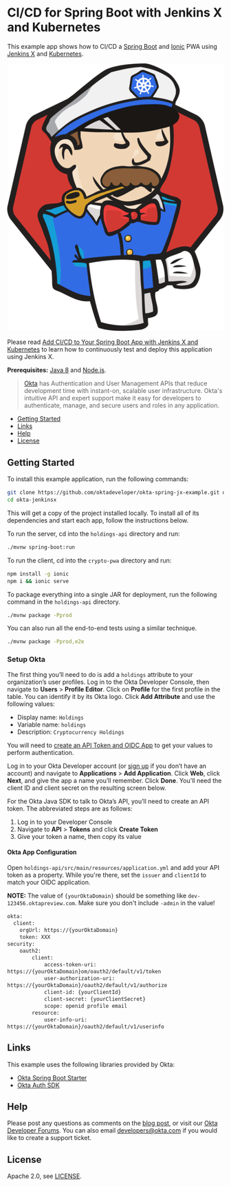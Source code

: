 # CI/CD for Spring Boot with Jenkins X and Kubernetes
 
This example app shows how to CI/CD a [Spring Boot](https://spring.io/projects/spring-boot) and [Ionic](https://ionicframework.com/) PWA using [Jenkins X](https://jenkins-x.io) and [Kubernetes](https://kubernetes.io/).

![Jenkins X](static/jenkins-x.svg)

Please read [Add CI/CD to Your Spring Boot App with Jenkins X and Kubernetes]() to learn how to continuously test and deploy this application using Jenkins X.

**Prerequisites:** [Java 8](http://www.oracle.com/technetwork/java/javase/downloads/jdk8-downloads-2133151.html) and [Node.js](https://nodejs.org/).

> [Okta](https://developer.okta.com/) has Authentication and User Management APIs that reduce development time with instant-on, scalable user infrastructure. Okta's intuitive API and expert support make it easy for developers to authenticate, manage, and secure users and roles in any application.

* [Getting Started](#getting-started)
* [Links](#links)
* [Help](#help)
* [License](#license)

## Getting Started

To install this example application, run the following commands:

```bash
git clone https://github.com/oktadeveloper/okta-spring-jx-example.git okta-jenkinsx
cd okta-jenkinsx
```

This will get a copy of the project installed locally. To install all of its dependencies and start each app, follow the instructions below.

To run the server, cd into the `holdings-api` directory and run:
 
```bash
./mvnw spring-boot:run
```

To run the client, cd into the `crypto-pwa` directory and run:
 
```bash
npm install -g ionic
npm i && ionic serve
```

To package everything into a single JAR for deployment, run the following command in the `holdings-api` directory.

```bash
./mvnw package -Pprod
```

You can also run all the end-to-end tests using a similar technique.

```bash
./mvnw package -Pprod,e2e
```

### Setup Okta

The first thing you’ll need to do is add a `holdings` attribute to your organization’s user profiles. Log in to the Okta Developer Console, then navigate to **Users** > **Profile Editor**. Click on **Profile** for the first profile in the table. You can identify it by its Okta logo. Click **Add Attribute** and use the following values:

* Display name: `Holdings`
* Variable name: `holdings`
* Description: `Cryptocurrency Holdings`

You will need to [create an API Token and OIDC App](https://developer.okta.com/blog/2018/01/23/replace-local-storage-with-okta-profile-attributes#create-an-api-token) to get your values to perform authentication. 

Log in to your Okta Developer account (or [sign up](https://developer.okta.com/signup/) if you don’t have an account) and navigate to **Applications** > **Add Application**. Click **Web**, click **Next**, and give the app a name you’ll remember. Click **Done**. You'll need the client ID and client secret on the resulting screen below.

For the Okta Java SDK to talk to Okta’s API, you’ll need to create an API token. The abbreviated steps are as follows:

1. Log in to your Developer Console
2. Navigate to **API** > **Tokens** and click **Create Token**
3. Give your token a name, then copy its value

#### Okta App Configuration

Open `holdings-api/src/main/resources/application.yml` and add your API token as a property. While you're there, set the `issuer` and `clientId` to match your OIDC application.

**NOTE:** The value of `{yourOktaDomain}` should be something like `dev-123456.oktapreview.com`. Make sure you don't include `-admin` in the value!

```properties
okta:
  client:
    orgUrl: https://{yourOktaDomain}
    token: XXX
security:
    oauth2:
        client:
            access-token-uri: https://{yourOktaDomain}om/oauth2/default/v1/token
            user-authorization-uri: https://{yourOktaDomain}/oauth2/default/v1/authorize
            client-id: {yourClientId}
            client-secret: {yourClientSecret}
            scope: openid profile email
        resource:
            user-info-uri: https://{yourOktaDomain}/oauth2/default/v1/userinfo
```

## Links

This example uses the following libraries provided by Okta:

* [Okta Spring Boot Starter](https://github.com/okta/okta-spring-boot)
* [Okta Auth SDK](https://github.com/okta/okta-auth-js)

## Help

Please post any questions as comments on the [blog post](), or visit our [Okta Developer Forums](https://devforum.okta.com/). You can also email developers@okta.com if you would like to create a support ticket.

## License

Apache 2.0, see [LICENSE](LICENSE).

